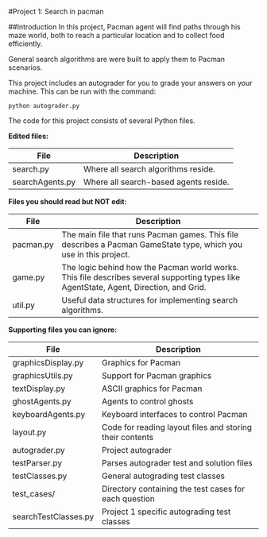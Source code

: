 #Project 1: Search in pacman 

##Introduction
In this project, Pacman agent will find paths through his maze world, both to reach a particular location and to collect food efficiently. 

General search algorithms are were built to apply them to Pacman scenarios.

This project includes an autograder for you to grade your answers on your machine. This can be run with the command:

    python autograder.py

The code for this project consists of several Python files.

**Edited files:**

|   File   |  Description   |
|----------|----------------|
|search.py	      |Where all search algorithms reside.   |
|searchAgents.py	|Where all search-based agents reside. |


**Files you should read but NOT edit:**

|   File   |  Description   |
|----------|----------------|
|pacman.py	|The main file that runs Pacman games. This file describes a Pacman GameState type, which you use in this project.|
|game.py	|The logic behind how the Pacman world works. This file describes several supporting types like AgentState, Agent, Direction, and Grid.|
|util.py	|Useful data structures for implementing search algorithms.|


**Supporting files you can ignore:**

|   File   |  Description   |
|----------|----------------|
|graphicsDisplay.py	|Graphics for Pacman|
|graphicsUtils.py	|Support for Pacman graphics|
|textDisplay.py	|ASCII graphics for Pacman|
|ghostAgents.py	|Agents to control ghosts|
|keyboardAgents.py	|Keyboard interfaces to control Pacman|
|layout.py	|Code for reading layout files and storing their contents|
|autograder.py	|Project autograder|
|testParser.py	|Parses autograder test and solution files|
|testClasses.py	|General autograding test classes|
|test_cases/	|Directory containing the test cases for each question|
|searchTestClasses.py |Project 1 specific autograding test classes|
